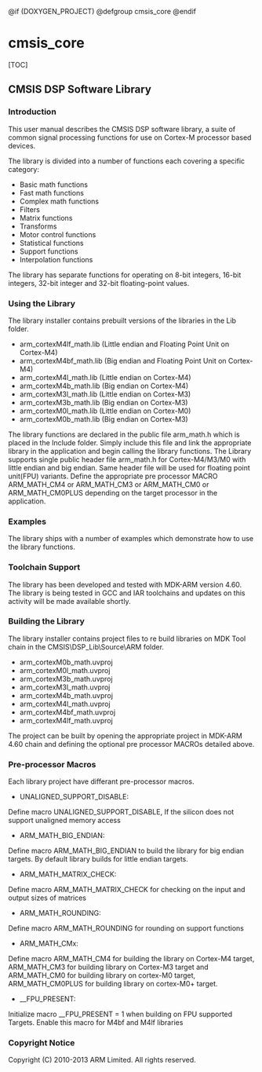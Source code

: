 
@if (DOXYGEN_PROJECT)
@defgroup cmsis_core
@endif

# cmsis_core 

[TOC] 



## CMSIS DSP Software Library 
 


### Introduction

This user manual describes the CMSIS DSP software library, a suite of common signal processing functions for use on Cortex-M processor based devices.

The library is divided into a number of functions each covering a specific category:
- Basic math functions
- Fast math functions
- Complex math functions
- Filters
- Matrix functions
- Transforms
- Motor control functions
- Statistical functions
- Support functions
- Interpolation functions

The library has separate functions for operating on 8-bit integers, 16-bit integers, 32-bit integer and 32-bit floating-point values.

### Using the Library

The library installer contains prebuilt versions of the libraries in the Lib folder.
- arm_cortexM4lf_math.lib (Little endian and Floating Point Unit on Cortex-M4)
- arm_cortexM4bf_math.lib (Big endian and Floating Point Unit on Cortex-M4)
- arm_cortexM4l_math.lib (Little endian on Cortex-M4)
- arm_cortexM4b_math.lib (Big endian on Cortex-M4)
- arm_cortexM3l_math.lib (Little endian on Cortex-M3)
- arm_cortexM3b_math.lib (Big endian on Cortex-M3)
- arm_cortexM0l_math.lib (Little endian on Cortex-M0)
- arm_cortexM0b_math.lib (Big endian on Cortex-M3)

The library functions are declared in the public file arm_math.h which is placed in the Include folder. Simply include this file and link the appropriate library in the application and begin calling the library functions. The Library supports single public header file arm_math.h for Cortex-M4/M3/M0 with little endian and big endian. Same header file will be used for floating point unit(FPU) variants. Define the appropriate pre processor MACRO ARM_MATH_CM4 or ARM_MATH_CM3 or ARM_MATH_CM0 or ARM_MATH_CM0PLUS depending on the target processor in the application.

### Examples

The library ships with a number of examples which demonstrate how to use the library functions.

### Toolchain Support

The library has been developed and tested with MDK-ARM version 4.60. The library is being tested in GCC and IAR toolchains and updates on this activity will be made available shortly.

### Building the Library

The library installer contains project files to re build libraries on MDK Tool chain in the CMSIS\DSP_Lib\Source\ARM folder.
- arm_cortexM0b_math.uvproj
- arm_cortexM0l_math.uvproj
- arm_cortexM3b_math.uvproj
- arm_cortexM3l_math.uvproj
- arm_cortexM4b_math.uvproj
- arm_cortexM4l_math.uvproj
- arm_cortexM4bf_math.uvproj
- arm_cortexM4lf_math.uvproj

The project can be built by opening the appropriate project in MDK-ARM 4.60 chain and defining the optional pre processor MACROs detailed above.

### Pre-processor Macros

Each library project have differant pre-processor macros.
- UNALIGNED_SUPPORT_DISABLE:

Define macro UNALIGNED_SUPPORT_DISABLE, If the silicon does not support unaligned memory access
- ARM_MATH_BIG_ENDIAN:

Define macro ARM_MATH_BIG_ENDIAN to build the library for big endian targets. By default library builds for little endian targets.
- ARM_MATH_MATRIX_CHECK:

Define macro ARM_MATH_MATRIX_CHECK for checking on the input and output sizes of matrices
- ARM_MATH_ROUNDING:

Define macro ARM_MATH_ROUNDING for rounding on support functions
- ARM_MATH_CMx:

Define macro ARM_MATH_CM4 for building the library on Cortex-M4 target, ARM_MATH_CM3 for building library on Cortex-M3 target and ARM_MATH_CM0 for building library on cortex-M0 target, ARM_MATH_CM0PLUS for building library on cortex-M0+ target.
- __FPU_PRESENT:

Initialize macro __FPU_PRESENT = 1 when building on FPU supported Targets. Enable this macro for M4bf and M4lf libraries

### Copyright Notice

Copyright (C) 2010-2013 ARM Limited. All rights reserved. 

